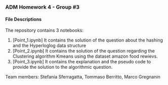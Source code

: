 ### ADM Homework 4 - Group #3

#### File Descriptions
The repository contains 3 notebooks:

1. [Point_1.ipynb]
It contains the solution of the question about the hashing and the Hyperloglog data structure
2. [Point_2.ipynb]
It contains the solution of the question regarding the Clustering algorithm Kmeans using the dataset amazon food rewievs.
3. [Point_3.ipynb]
It contains the explanation and the pseudo code to provide the solution to the algorithmic question.

Team members: Stefania Sferragatta, Tommaso Berritto, Marco Gregnanin
